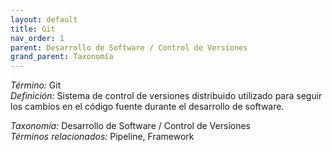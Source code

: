 ```yaml
---
layout: default
title: Git
nav_order: 1
parent: Desarrollo de Software / Control de Versiones
grand_parent: Taxonomía
---
```


*Término:* Git  
*Definición:* Sistema de control de versiones distribuido utilizado para seguir los cambios en el código fuente durante el desarrollo de software.

*Taxonomía:* Desarrollo de Software / Control de Versiones  
*Términos relacionados:* Pipeline, Framework
